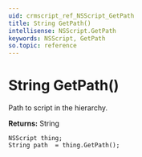 ```yaml
---
uid: crmscript_ref_NSScript_GetPath
title: String GetPath()
intellisense: NSScript.GetPath
keywords: NSScript, GetPath
so.topic: reference
---
```


# String GetPath()

Path to script in the hierarchy.

**Returns:** String

```crmscript
NSScript thing;
String path  = thing.GetPath();
```

